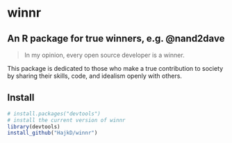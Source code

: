 # winnr
## An R package for true winners, e.g. @nand2dave

> In my opinion, every open source developer is a winner.

This package is dedicated to those who make a true contribution to society by sharing their skills, code, and idealism openly with others.


## Install

```r
# install.packages("devtools")
# install the current version of winnr
library(devtools)
install_github("HajkD/winnr")
```


